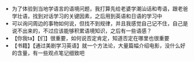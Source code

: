 - 为了体验到当地学语言的语境问题，我打算先给老婆学潮汕话和粤语，跟老爸学壮语，找到对话学习的关键因素，之后用到英语和日语的学习中
- 可以询问周边的事物如何说，但找不到规律，并且我感觉自己记不住，自己是说不出来的，不过应该能够积累语境知识，之后有一些语感？
- 【你我ta】【们】很重要，如何说否定肯定，知道否定在哪里也很重要
- 【书籍】【通过美剧学习英语】就一个方法论，大量篇幅介绍电影，没什么好的含量，有一些观点笔记细致吧